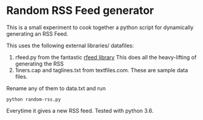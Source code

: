 # Random RSS Feed generator

This is a small experiment to cook together a python script for dynamically generating an RSS Feed. 

This uses the following external libraries/ datafiles:
1. rfeed.py from the fantastic [rfeed library](https://github.com/svpino/rfeed)
   This does all the heavy-lifting of generating the RSS
2. 1iners.cap and taglines.txt from textfiles.com. These are sample data files. 

Rename any of them to data.txt and run 

`python random-rss.py`

Everytime it gives a new RSS feed. Tested with python 3.6.

